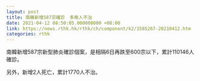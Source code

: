 ```yaml
---
layout: post
title: 南韓新增587宗確診　多兩人不治
date: 2021-04-12 08:50:05.000000000 +08:00
link: https://news.rthk.hk/rthk/ch/component/k2/1585267-20210412.htm
categories: rthk
---
```


南韓新增587宗新型肺炎確診個案，是相隔6日再跌至600宗以下，累計110146人確診。

另外，新增2人死亡，累計1770人不治。
